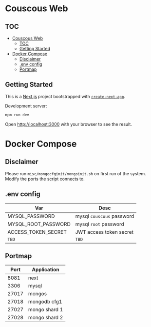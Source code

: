 # Couscous Web

## TOC
- [Couscous Web](#couscous-web)
  - [TOC](#toc)
  - [Getting Started](#getting-started)
- [Docker Compose](#docker-compose)
  - [Disclaimer](#disclaimer)
  - [.env config](#env-config)
  - [Portmap](#portmap)

## Getting Started
This is a [Next.js](https://nextjs.org/) project bootstrapped with [`create-next-app`](https://github.com/vercel/next.js/tree/canary/packages/create-next-app).

Development server:

```bash
npm run dev
```

Open [http://localhost:3000](http://localhost:3000) with your browser to see the result.

# Docker Compose

## Disclaimer

Please run `misc/mongocfginit/mongoinit.sh` on first run of the system. Modify the ports the script connects to.

## .env config

|Var                |Desc                     |
|-------------------|-------------------------|
|MYSQL_PASSWORD     |mysql `couscous` password|
|MYSQL_ROOT_PASSWORD|mysql `root` password    |
|ACCESS_TOKEN_SECRET|JWT access token secret  |
|`TBD`              |`TBD`                    |


## Portmap

|Port |Application  |
|-----|-------------|
|8081 |next         |
|3306 |mysql        |
|27017|mongos       |
|27018|mongodb cfg1 |
|27027|mongo shard 1|
|27028|mongo shard 2|
